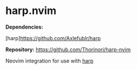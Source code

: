 # harp.nvim

**Dependencies:**

[harp]<https://github.com/Axlefublr/harp>


**Repository:** <https://github.com/Thorinori/harp-nvim>

Neovim integration for use with [harp](https://github.com/Axlefublr/harp)

